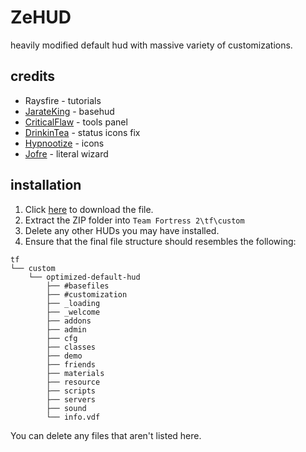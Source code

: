 # ZeHUD #
heavily modified default hud with massive variety of customizations.
## credits ##
- Raysfire - tutorials
- [JarateKing](https://github.com/JarateKing) - basehud
- [CriticalFlaw](https://github.com/CriticalFlaw) - tools panel
- [DrinkinTea](https://github.com/DrinkinTea22) - status icons fix
- [Hypnootize](https://github.com/Hypnootize) - icons
- [Jofre](https://github.com/Jofre-Problem) - literal wizard
## installation ##
1. Click [here](https://github.com/bo0bsy/ZeHud/archive/refs/heads/master.zip) to download the file.
2. Extract the ZIP folder into `Team Fortress 2\tf\custom`
3. Delete any other HUDs you may have installed.
4. Ensure that the final file structure should resembles the following:
```
tf
└── custom
    └── optimized-default-hud
        ├── #basefiles
        ├── #customization
        ├── _loading
        ├── _welcome
        ├── addons
        ├── admin
        ├── cfg
        ├── classes
        ├── demo
        ├── friends
        ├── materials
        ├── resource
        ├── scripts
        ├── servers
        ├── sound
        └── info.vdf
```
You can delete any files that aren't listed here.
